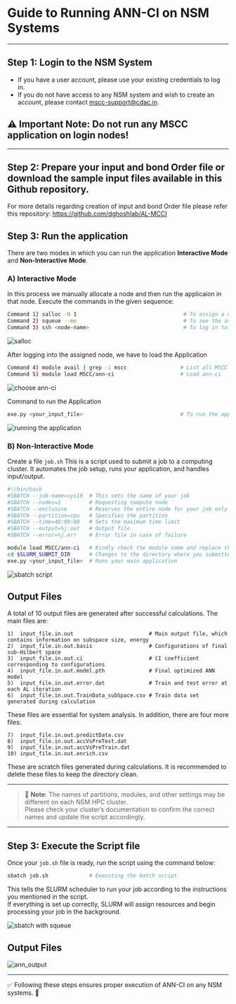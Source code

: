 # Guide to Running ANN-CI on NSM Systems

---

##  Step 1: Login to the NSM System
- If you have a user account, please use your existing credentials to log in.  
- If you do not have access to any NSM system and wish to create an account, please contact [mscc-support@cdac.in](mailto:mscc-support@cdac.in).


## ⚠️ Important Note: **Do not run any MSCC application on login nodes!**
---

##  Step 2: Prepare your input and bond Order file or download the sample input files available in this Github repository.
For more details regarding creation of input and bond Order file please refer this repository: https://github.com/dghoshlab/AL-MCCI


##  Step 3: Run the application 
There are two modes in which you can run the application **Interactive Mode** and **Non-Interactive Mode**.

### A) Interactive Mode
In this process we manually allocate a node and then run the applicaion in that node.
Execute the commands in the given sequence:

```bash
Command 1) salloc -N 1                                  # To assign a node
Command 2) squeue --me                                  # To see the assigned node name
Command 3) ssh <node-name>                              # To log in to the assigned node
```
![salloc](https://github.com/user-attachments/assets/f2fba0bc-9167-4e27-ba08-ea474a0aa739)

After logging into the assigned node, we have to load the Application
```bash
Command 4) module avail | grep -i mscc                 # List all MSCC applications
Command 5) module load MSCC/ann-ci                     # Load ann-ci
```
![choose ann-ci](https://github.com/user-attachments/assets/baa3c322-20b5-488c-9c68-cfcb178345d2)

Command to run the Application
```bash
exe.py <your_input_file>                               # To run the application
```
![running the application](https://github.com/user-attachments/assets/9a37669c-4eb3-4067-a080-f1886e5dddac)

### B) Non-Interactive Mode
Create a file `job.sh`
This is a script used to submit a job to a computing cluster. It automates the job setup, runs your application, and handles input/output.

```bash
#!/bin/bash
#SBATCH --job-name=sys10  # This sets the name of your job
#SBATCH --nodes=1         # Requesting compute node
#SBATCH --exclusive       # Reserves the entire node for your job only
#SBATCH --partition=cpu   # Specifies the partition
#SBATCH --time=48:00:00   # Sets the maximum time limit
#SBATCH --output=%j.out   # Output file
#SBATCH --error=%j.err    # Error file in case of failure

module load MSCC/ann-ci   # Kindly check the module name and replace the command accordingly
cd $SLURM_SUBMIT_DIR      # Changes to the directory where you submitted the job from
exe.py <your_input_file>  # Runs your main application
```
![sbatch script](https://github.com/user-attachments/assets/541dc399-db92-4def-870e-191de06d6b18)

## Output Files

A total of 10 output files are generated after successful calculations.
The main files are:

```
1)  input_file.in.out                        # Main output file, which contains information on subspace size, energy
2)  input_file.in.out.basis                  # Configurations of final sub-Hilbert space
3)  input_file.in.out.ci                     # CI coefficient corresponding to configurations
4)  input_file.in.out.model.pth              # Final optimized ANN model
5)  input_file.in.out.error.dat              # Train and test error at each AL iteration
6)  input_file.in.out.TrainData_subSpace.csv # Train data set generated during calculation
```

These files are essential for system analysis. In addition, there are four more files:

```
7)  input_file.in.out.predictData.csv
8)  input_file.in.out.accVsPreTest.dat
9)  input_file.in.out.accVsPreTrain.dat
10) input_file.in.out.enrich.csv
```

These are scratch files generated during calculations.
It is recommended to delete these files to keep the directory clean.

---


> 📌 **Note:** The names of partitions, modules, and other settings may be different on each NSM HPC cluster.  
> Please check your cluster’s documentation to confirm the correct names and update the script accordingly.

---

## Step 3: Execute the Script file

Once your `job.sh` file is ready, run the script using the command below:

```bash
sbatch job.sh             # Executing the batch script
```
This tells the SLURM scheduler to run your job according to the instructions you mentioned in the script.  
If everything is set up correctly, SLURM will assign resources and begin processing your job in the background. 

![sbatch with squeue](https://github.com/user-attachments/assets/ca2cb65b-b993-468c-a59f-53084726d9ba)

## Output Files
![ann_output](https://github.com/user-attachments/assets/48e011a7-b559-4d27-b7f3-14e33fa28b9a)


---

✅ Following these steps ensures proper execution of ANN-CI on any NSM systems. 🚀

